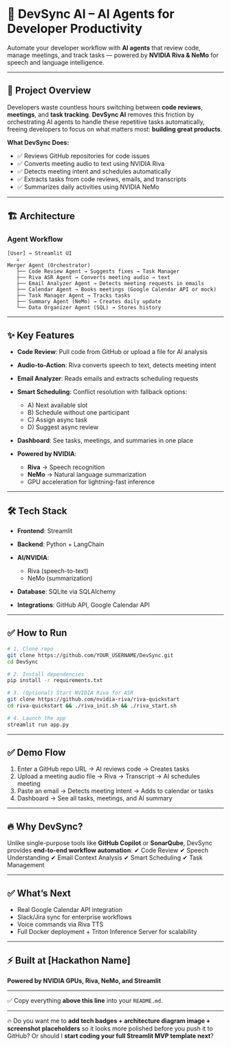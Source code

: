 

# 🚀 **DevSync AI – AI Agents for Developer Productivity**

Automate your developer workflow with **AI agents** that review code, manage meetings, and track tasks — powered by **NVIDIA Riva & NeMo** for speech and language intelligence.

---

## 🎯 **Project Overview**

Developers waste countless hours switching between **code reviews**, **meetings**, and **task tracking**.
**DevSync AI** removes this friction by orchestrating AI agents to handle these repetitive tasks automatically, freeing developers to focus on what matters most: **building great products**.

**What DevSync Does:**

* ✅ Reviews GitHub repositories for code issues
* ✅ Converts meeting audio to text using NVIDIA Riva
* ✅ Detects meeting intent and schedules automatically
* ✅ Extracts tasks from code reviews, emails, and transcripts
* ✅ Summarizes daily activities using NVIDIA NeMo

---

## 🏗 **Architecture**

### **Agent Workflow**

```
[User] → Streamlit UI
   ↓
Merger Agent (Orchestrator)
   ├── Code Review Agent → Suggests fixes → Task Manager
   ├── Riva ASR Agent → Converts meeting audio → text
   ├── Email Analyzer Agent → Detects meeting requests in emails
   ├── Calendar Agent → Books meetings (Google Calendar API or mock)
   ├── Task Manager Agent → Tracks tasks
   ├── Summary Agent (NeMo) → Creates daily update
   └── Data Organizer Agent (SQL) → Stores history
```

---

## ✨ **Key Features**

* **Code Review**: Pull code from GitHub or upload a file for AI analysis
* **Audio-to-Action**: Riva converts speech to text, detects meeting intent
* **Email Analyzer**: Reads emails and extracts scheduling requests
* **Smart Scheduling**: Conflict resolution with fallback options:

  * A) Next available slot
  * B) Schedule without one participant
  * C) Assign async task
  * D) Suggest async review
* **Dashboard**: See tasks, meetings, and summaries in one place
* **Powered by NVIDIA**:

  * **Riva** → Speech recognition
  * **NeMo** → Natural language summarization
  * GPU acceleration for lightning-fast inference

---

## 🛠 **Tech Stack**

* **Frontend**: Streamlit
* **Backend**: Python + LangChain
* **AI/NVIDIA**:

  * Riva (speech-to-text)
  * NeMo (summarization)
* **Database**: SQLite via SQLAlchemy
* **Integrations**: GitHub API, Google Calendar API

---

## ✅ **How to Run**

```bash
# 1. Clone repo
git clone https://github.com/YOUR_USERNAME/DevSync.git
cd DevSync

# 2. Install dependencies
pip install -r requirements.txt

# 3. (Optional) Start NVIDIA Riva for ASR
git clone https://github.com/nvidia-riva/riva-quickstart
cd riva-quickstart && ./riva_init.sh && ./riva_start.sh

# 4. Launch the app
streamlit run app.py
```

---

## ✅ **Demo Flow**

1. Enter a GitHub repo URL → AI reviews code → Creates tasks
2. Upload a meeting audio file → Riva → Transcript → AI schedules meeting
3. Paste an email → Detects meeting intent → Adds to calendar or tasks
4. Dashboard → See all tasks, meetings, and AI summary

---

## 🔥 **Why DevSync?**

Unlike single-purpose tools like **GitHub Copilot** or **SonarQube**, DevSync provides **end-to-end workflow automation**:
✔ Code Review
✔ Speech Understanding
✔ Email Context Analysis
✔ Smart Scheduling
✔ Task Management

---

## ✅ **What’s Next**

* Real Google Calendar API integration
* Slack/Jira sync for enterprise workflows
* Voice commands via Riva TTS
* Full Docker deployment + Triton Inference Server for scalability

---

## ⚡ Built at \[Hackathon Name]

**Powered by NVIDIA GPUs, Riva, NeMo, and Streamlit**

---

✅ Copy everything **above this line** into your `README.md`.

---

🔥 Do you want me to **add tech badges + architecture diagram image + screenshot placeholders** so it looks more polished before you push it to GitHub?
Or should I **start coding your full Streamlit MVP template next**?
